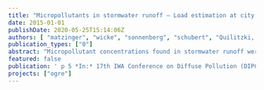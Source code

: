 ```yaml
---
title: "Micropollutants in stormwater runoff – Load estimation at city scale"
date: 2015-01-01
publishDate: 2020-05-25T15:14:06Z
authors: [ "matzinger", "wicke", "sonnenberg", "schubert", "Quilitzki, J.", "caradot", "Heinzmann, B.", "Dünnbier, U.", "von Seggern, D.", "rouault" ]
publication_types: ["0"]
abstract: "Micropollutant concentrations found in stormwater runoff were extrapolated to annual loads at the scale of the city of Berlin (impervious connected area of ~170 km2). Extrapolation was done by city structure, i.e., it was assumed that concentration patterns found in one of five specific city structure types is representative for every area of this structure type. Preliminary results show that micropollutants of several substance types can enter Berlin surface waters at loads in the order of kg/yr via stormwater runoff: plasticizers (e.g., sum of Di-iso-decylphthalate and Di-iso-nonylphthalate at 770 kg/yr), flame retardants (e.g., tris(2-butoxyethyl) phosphate (TBEP) at 89 kg/yr), biocides from different sources (e.g., Glyphosate at 17 kg/yr and Mecoprop at 30 kg/yr), vulcanizing accelerator benzothiazole (as sum of benzothiazole and metabolites methylthiobenzothiazole and hydroxybenzothiazole at 65 kg/yr) and combustion byproduct polycyclic aromatic hydrocarbons PAH 16 (sum of 16 EPA PAH at 107 kg/yr). These loads are in a similar order of magnitude as micropollutants that enter Berlin surface waters via (treated) sewage, such as pharmaceutical residues carbamazepine and ibuprofen with estimated annual loads of 436 kg/yr and 35 kg/yr, respectively."
featured: false
publication: ' p 5 *In:* 17th IWA Conference on Diffuse Pollution (DIPCON). Berlin, Germany. 13-18 September 2015'
projects: ["ogre"]
---
```



